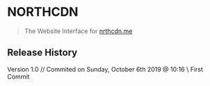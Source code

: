 # NORTHCDN
> The Website Interface for [nrthcdn.me](https://nrthcdn.me)

## Release History
Version 1.0 // Commited on Sunday, October 6th 2019 @ 10:16 \\ First Commit

